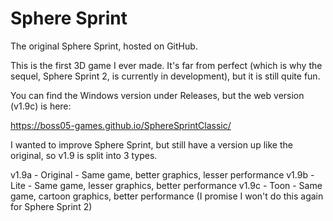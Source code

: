 # Sphere Sprint
The original Sphere Sprint, hosted on GitHub.

This is the first 3D game I ever made. It's far from perfect (which is why the sequel, Sphere Sprint 2, is currently in development), but it is still quite fun.

You can find the Windows version under Releases, but the web version (v1.9c) is here:

https://boss05-games.github.io/SphereSprintClassic/

I wanted to improve Sphere Sprint, but still have a version up like the original, so v1.9 is split into 3 types.


v1.9a - Original - Same game, better graphics, lesser performance
v1.9b - Lite - Same game, lesser graphics, better performance
v1.9c - Toon - Same game, cartoon graphics, better performance
(I promise I won't do this again for Sphere Sprint 2)
